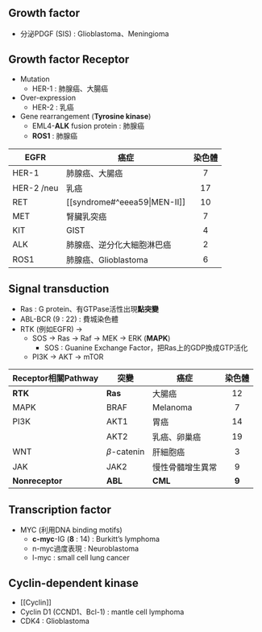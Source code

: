 ## Growth factor
- 分泌PDGF (SIS) : Glioblastoma、Meningioma
## Growth factor Receptor
- Mutation
	- HER-1 : 肺腺癌、大腸癌 
- Over-expression
	- HER-2 : 乳癌
- Gene rearrangement (**Tyrosine kinase**)
	- EML4-**ALK** fusion protein : 肺腺癌
	- **ROS1** : 肺腺癌

| EGFR  | 癌症                       | 染色體 |
|-------|----------------------------|:------:|
| HER-1 | 肺腺癌、大腸癌             |    7   |
| HER-2 /neu | 乳癌                       |   17   |
| RET   | [[syndrome#^eeea59\|MEN-II]] |   10   |
| MET   | 腎臟乳突癌                   |    7   |
| KIT   | GIST                       |    4   |
| ALK   | 肺腺癌、逆分化大細胞淋巴癌 |    2   |
| ROS1  | 肺腺癌、Glioblastoma       |    6   |
## Signal transduction
- Ras : G protein、有GTPase活性出現**點突變**
- ABL-BCR (9 : 22) : 費城染色體
- RTK (例如EGFR) -> 
	- SOS -> Ras -> Raf -> MEK -> ERK (**MAPK**)
		- SOS : Guanine Exchange Factor，把Ras上的GDP換成GTP活化
	- PI3K -> AKT -> mTOR

| Receptor相關Pathway | 突變         | 癌症             | 染色體 |
|--------------|--------------|------------------|:------:|
| **RTK**         | **Ras**          | 大腸癌           |   12   |
| MAPK         | BRAF         | Melanoma         |    7   |
| PI3K         | AKT1         | 胃癌             |   14   |
|              | AKT2         | 乳癌、卵巢癌     |   19   |
| WNT          | $\beta$-catenin | 肝細胞癌         |    3   |
| JAK          | JAK2         | 慢性骨髓增生異常 |    9   |
| **Nonreceptor**  | **ABL**          | **CML**              |    **9**   |
## Transcription factor
- MYC (利用DNA binding motifs)
	- **c-myc**-IG (**8** : 14) : Burkitt’s lymphoma
	- n-myc過度表現 : Neuroblastoma
	- l-myc : small cell lung cancer
## Cyclin-dependent kinase
- [[Cyclin]]
- Cyclin D1 (CCND1、Bcl-1) : mantle cell lymphoma
- CDK4 : Glioblastoma